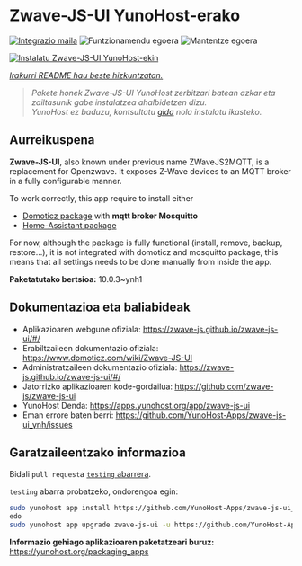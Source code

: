<!--
Ohart ongi: README hau automatikoki sortu da <https://github.com/YunoHost/apps/tree/master/tools/readme_generator>ri esker
EZ editatu eskuz.
-->

# Zwave-JS-UI YunoHost-erako

[![Integrazio maila](https://apps.yunohost.org/badge/integration/zwave-js-ui)](https://ci-apps.yunohost.org/ci/apps/zwave-js-ui/)
![Funtzionamendu egoera](https://apps.yunohost.org/badge/state/zwave-js-ui)
![Mantentze egoera](https://apps.yunohost.org/badge/maintained/zwave-js-ui)

[![Instalatu Zwave-JS-UI YunoHost-ekin](https://install-app.yunohost.org/install-with-yunohost.svg)](https://install-app.yunohost.org/?app=zwave-js-ui)

*[Irakurri README hau beste hizkuntzatan.](./ALL_README.md)*

> *Pakete honek Zwave-JS-UI YunoHost zerbitzari batean azkar eta zailtasunik gabe instalatzea ahalbidetzen dizu.*  
> *YunoHost ez baduzu, kontsultatu [gida](https://yunohost.org/install) nola instalatu ikasteko.*

## Aurreikuspena

**Zwave-JS-UI**, also known under previous name ZWaveJS2MQTT, is a replacement for Openzwave. It exposes Z-Wave devices to an MQTT broker in a fully configurable manner.

To work correctly, this app require to install either
- [Domoticz package](https://github.com/YunoHost-Apps/domoticz_ynh) with **mqtt broker Mosquitto**
- [Home-Assistant package](https://github.com/YunoHost-Apps/homeassistant_ynh)


For now, although the package is fully functional (install, remove, backup, restore...), it is not integrated with domoticz and mosquitto package, this means that all settings needs to be done manually from inside the app.



**Paketatutako bertsioa:** 10.0.3~ynh1
## Dokumentazioa eta baliabideak

- Aplikazioaren webgune ofiziala: <https://zwave-js.github.io/zwave-js-ui/#/>
- Erabiltzaileen dokumentazio ofiziala: <https://www.domoticz.com/wiki/Zwave-JS-UI>
- Administratzaileen dokumentazio ofiziala: <https://zwave-js.github.io/zwave-js-ui/#/>
- Jatorrizko aplikazioaren kode-gordailua: <https://github.com/zwave-js/zwave-js-ui>
- YunoHost Denda: <https://apps.yunohost.org/app/zwave-js-ui>
- Eman errore baten berri: <https://github.com/YunoHost-Apps/zwave-js-ui_ynh/issues>

## Garatzaileentzako informazioa

Bidali `pull request`a [`testing` abarrera](https://github.com/YunoHost-Apps/zwave-js-ui_ynh/tree/testing).

`testing` abarra probatzeko, ondorengoa egin:

```bash
sudo yunohost app install https://github.com/YunoHost-Apps/zwave-js-ui_ynh/tree/testing --debug
edo
sudo yunohost app upgrade zwave-js-ui -u https://github.com/YunoHost-Apps/zwave-js-ui_ynh/tree/testing --debug
```

**Informazio gehiago aplikazioaren paketatzeari buruz:** <https://yunohost.org/packaging_apps>
